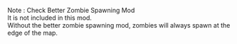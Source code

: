 Note : Check Better Zombie Spawning Mod
<br>
It is not included in this mod.
<br>
Without the better zombie spawning mod, zombies will always spawn at the edge of the map.